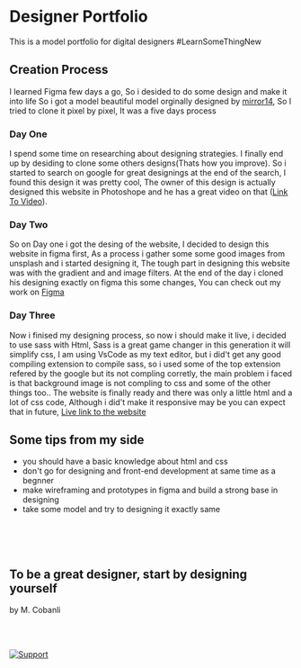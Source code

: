 # Designer Portfolio
This is a model portfolio for digital designers #LearnSomeThingNew

## Creation Process

I learned Figma few days a go, So i desided to do some design and make it into life
So i got a model beautiful model orginally designed by  <a href='http://www.mirrom14.com/2016/07/make-a-stylish-portfolio-website-design-with-grain-texture-in-photoshop.html'>mirror14</a>, So I tried to clone it pixel by pixel, It was a five days process


### Day One
I spend some time on researching about designing strategies. I finally end up by desiding to clone some others designs(Thats how you improve). So i started to search  on google for great designings at the end of the search, I found this design it was pretty cool, The owner of this design is actually designed this website in Photoshope and he has a great video on that (<a href='https://www.youtube.com/watch?v=GKRQC4fLNHs'>Link To Video</a>).

### Day Two 
So on Day one i got the desing of the website, I decided to design this website in figma first, As a process i gather some some good images from unsplash and i started designing it, The tough part in designing this website was with the gradient and and image filters. At the end of the day i cloned his designing exactly on figma this some changes, You can check out my work on <a href='https://www.figma.com/file/Nlzax1mHijynKtNXQnsIcV/Designer-Portfolio?node-id=0%3A1'>Figma</a>

### Day Three 
Now i finised my designing process, so now i should make it live, i decided to use sass with Html, Sass is a great game changer in this generation it will simplify css, I am using VsCode as my text editor, but i did't get any good compiling extension to compile sass, so i used some of the top extension refered by the google but its not compling corretly, the main problem i faced is that background image is not compling to css and some of the other things too.. The website is finally ready and there was only a little html and a lot of css code, Although i did't make it responsive may be you can expect that in future, <a href="https://amshenshanu07.github.io/Designer-Portfolio/" >Live link to the website</a>

## Some tips from my side
-  you should have a basic knowledge about html and css
- don't go for designing and front-end development at same time as a  begnner
- make wireframing and prototypes in figma and build a strong base in designing
- take some model and try to designing it exactly same 
<br>
<br>
<br>

## To be a great designer, start by designing yourself


by M. Cobanli

<br>
<br>

[![Support](https://cdn.buymeacoffee.com/buttons/v2/default-white.png)](https://gpay.app.goo.gl/pay-ZNrPcp89PNg)